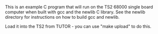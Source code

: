 This is an example C program that will run on the TS2 68000 single
board computer when built with gcc and the newlib C library. See the
newlib directory for instructions on how to build gcc and newlib.

Load it into the TS2 from TUTOR - you can use "make upload" to do
this.

